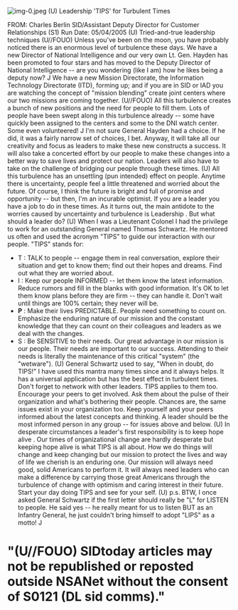 ![img-0.jpeg](img-0.jpeg)
(U) Leadership 'TIPS' for Turbulent Times

FROM: Charles Berlin
SID/Assistant Deputy Director for Customer Relationships (S1)
Run Date: 05/04/2005
(U) Tried-and-true leadership techniques
(U//FOUO) Unless you've been on the moon, you have probably noticed there is an enormous level of turbulence these days. We have a new Director of National Intelligence and our very own Lt. Gen. Hayden has been promoted to four stars and has moved to the Deputy Director of National Intelligence -- are you wondering (like I am) how he likes being a deputy now? J We have a new Mission Directorate, the Information Technology Directorate (ITD), forming up; and if you are in SID or IAD you are watching the concept of "mission blending" create joint centers where our two missions are coming together.
(U//FOUO) All this turbulence creates a bunch of new positions and the need for people to fill them. Lots of people have been swept along in this turbulence already -- some have quickly been assigned to the centers and some to the DNI watch center. Some even volunteered! J I'm not sure General Hayden had a choice. If he did, it was a fairly narrow set of choices, I bet. Anyway, it will take all our creativity and focus as leaders to make these new constructs a success. It will also take a concerted effort by our people to make these changes into a better way to save lives and protect our nation. Leaders will also have to take on the challenge of bridging our people through these times.
(U) All this turbulence has an unsettling (pun intended) effect on people. Anytime there is uncertainty, people feel a little threatened and worried about the future. Of course, I think the future is bright and full of promise and opportunity -- but then, I'm an incurable optimist. If you are a leader you have a job to do in these times. As it turns out, the main antidote to the worries caused by uncertainty and turbulence is Leadership . But what should a leader do?
(U) When I was a Lieutenant Colonel I had the privilege to work for an outstanding General named Thomas Schwartz. He mentored us often and used the acronym "TIPS" to guide our interaction with our people. "TIPS" stands for:

- T : TALK to people -- engage them in real conversation, explore their situation and get to know them; find out their hopes and dreams. Find out what they are worried about.
- I : Keep our people INFORMED -- let them know the latest information. Reduce rumors and fill in the blanks with good information. It's OK to let them know plans before they are firm -- they can handle it. Don't wait until things are 100\% certain; they never will be.
- $\mathbf{P}$ : Make their lives PREDICTABLE. People need something to count on. Emphasize the enduring nature of our mission and the constant knowledge that they can count on their colleagues and leaders as we deal with the changes.
- S : Be SENSITIVE to their needs. Our great advantage in our mission is our people. Their needs are important to our success. Attending to their needs is literally the maintenance of this critical "system" (the "wetware").
(U) General Schwartz used to say, "When in doubt, do TIPS!" I have used this mantra many times since and it always helps. It has a universal application but has the best effect in turbulent times. Don't forget to network with other leaders. TIPS applies to them too. Encourage your peers to get involved. Ask them about the pulse of their organization and what's bothering their people. Chances are, the same issues exist in your organization too. Keep yourself and your peers informed about the latest concepts and thinking. A leader should be the most informed person in any group -- for issues above and below.
(U) In desperate circumstances a leader's first responsibility is to keep hope alive . Our times of organizational change are hardly desperate but keeping hope alive is what TIPS is all about. How we do things will change and keep changing but our mission to protect the lives and way of life we cherish is an enduring one. Our mission will always need good, solid Americans to perform it. It will always need leaders who can make a difference by carrying those great Americans through the turbulence of change with optimism and caring interest in their future. Start your day doing TIPS and see for your self.
(U) p.s. BTW, I once asked General Schwartz if the first letter should really be "L" for LISTEN to people. He said yes -- he really meant for us to listen BUT as an Infantry General, he just couldn't bring himself to adopt "LIPS" as a motto! J

# "(U//FOUO) SIDtoday articles may not be republished or reposted outside NSANet without the consent of S0121 (DL sid comms)."
